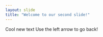```yaml
---
layout: slide
title: "Welcome to our second slide!"
---
```

Cool new text
Use the left arrow to go back!
